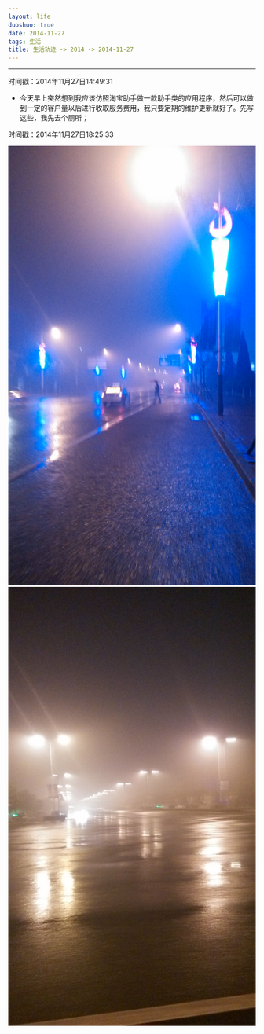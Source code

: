 ```yaml
---
layout: life
duoshuo: true
date: 2014-11-27
tags: 生活
title: 生活轨迹 -> 2014 -> 2014-11-27
---
```


******

时间戳：2014年11月27日14:49:31

* 今天早上突然想到我应该仿照淘宝助手做一款助手类的应用程序，然后可以做到一定的客户量以后进行收取服务费用，我只要定期的维护更新就好了。先写这些，我先去个厕所；

时间戳：2014年11月27日18:25:33

![下雨了](/life/2014/2014Res/2014-11-27.jpg)
![下雨了](/life/2014/2014Res/2014-11-27-1.jpg)










